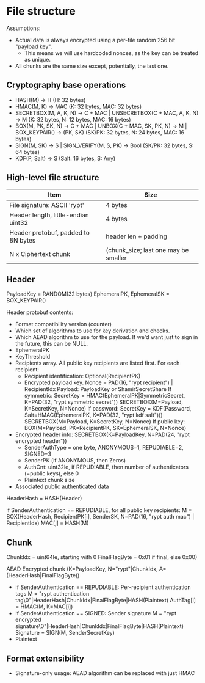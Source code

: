 # File structure
Assumptions:
 * Actual data is always encrypted using a per-file random 256 bit "payload key".
   * This means we will use hardcoded nonces, as the key can be treated as unique.
 * All chunks are the same size except, potentially, the last one.

## Cryptography base operations
 * HASH(M) -> H  (H: 32 bytes)
 * HMAC(M, K) -> MAC  (K: 32 bytes, MAC: 32 bytes)
 * SECRETBOX(M, A, K, N) -> C + MAC | UNSECRETBOX(C + MAC, A, K, N) -> M   (K: 32 bytes, N: 12 bytes, MAC: 16 bytes)
 * BOX(M, PK, SK, N) -> C + MAC     | UNBOX(C + MAC, SK, PK, N) -> M   | BOX_KEYPAIR() -> (PK, SK)   (SK/PK: 32 bytes, N: 24 bytes, MAC: 16 bytes)
 * SIGN(M, SK) -> S                 | SIGN_VERIFY(M, S, PK) -> Bool   (SK/PK: 32 bytes, S: 64 bytes)
 * KDF(P, Salt) -> S   (Salt: 16 bytes, S: Any)

## High-level file structure

| Item                                             | Size         |
|--------------------------------------------------|--------------| 
| File signature: ASCII 'rypt'                     | 4 bytes      |
| Header length, little-endian uint32              | 4 bytes      |
| Header protobuf, padded to 8N bytes              | header len + padding |
| N x Ciphertext chunk                             | (chunk_size; last one may be smaller |

## Header 
 
PayloadKey = RANDOM(32 bytes)
EphemeralPK, EphemeralSK = BOX_KEYPAIR()

Header protobuf contents:
 * Format compatibility version (counter)
 * Which set of algorithms to use for key derivation and checks.
 * Which AEAD algorithm to use for the payload. If we'd want just to sign in the future, this can be NULL.
 * EphemeralPK
 * KeyThreshold
 * Recipients array. All public key recipients are listed first. For each recipient:
   * Recipient identification: Optional(RecipientPK)
   * Encrypted payload key.
      Nonce = PAD(16, "rypt recipient") | RecipientIdx
      Payload: PayloadKey or ShamirSecretShare
      If symmetric:
        SecretKey = HMAC(EphemeralPK|SymmetricSecret, K=PAD(32, "rypt symmetric secret"))
        SECRETBOX(M=Payload, K=SecretKey, N=Nonce)
      If password:
        SecretKey = KDF(Password, Salt=HMAC(EphemeralPK, K=PAD(32, "rypt kdf salt")))
        SECRETBOX(M=Payload, K=SecretKey, N=Nonce)
      If public key:
        BOX(M=Payload, PK=RecipientPK, SK=EphemeralSK, N=Nonce)
 * Encrypted header info:
   SECRETBOX(K=PayloadKey, N=PAD(24, "rypt encrypted header"))  
     * SenderAuthType = one byte, ANONYMOUS=1, REPUDIABLE=2, SIGNED=3
     * SenderPK (if ANONYMOUS, then Zeros)
     * AuthCnt: uint32le, if REPUDIABLE, then number of authenticators (=public keys), else 0 
     * Plaintext chunk size
 * Associated public authenticated data

HeaderHash = HASH(Header)

if SenderAuthentication == REPUDIABLE, for all public key recipients:
  M = BOX(HeaderHash, RecipientPK[i], SenderSK, N=PAD(16, "rypt auth mac") | RecipientIdx)
  MAC[j] = HASH(M)

## Chunk
ChunkIdx = uint64le, starting with 0 
FinalFlagByte = 0x01 if final, else 0x00)
 
AEAD Encrypted chunk (K=PayloadKey, N="rypt"|ChunkIdx, A=(HeaderHash|FinalFlagByte))
   * If SenderAuthentication == REPUDIABLE: Per-recipient authentication tags
       M = "rypt authentication tag\0"|HeaderHash|ChunkIdx|FinalFlagByte|HASH(Plaintext)
       AuthTag[i] = HMAC(M, K=MAC[i])
   * If SenderAuthentication == SIGNED: Sender signature
       M = "rypt encrypted signature\0"|HeaderHash|ChunkIdx|FinalFlagByte|HASH(Plaintext)
       Signature = SIGN(M, SenderSecretKey)
   * Plaintext 
 

 
## Format extensibility
 * Signature-only usage: AEAD algorithm can be replaced with just HMAC 

